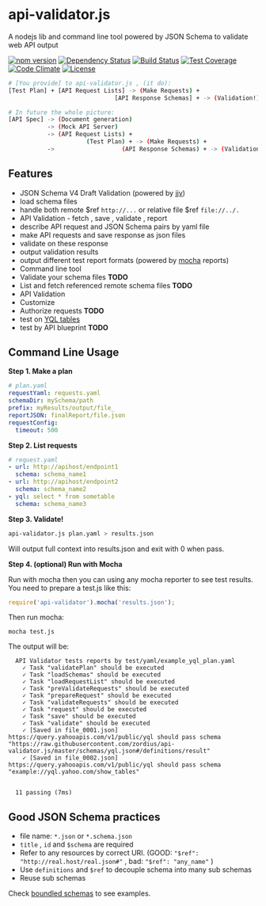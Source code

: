 api-validator.js
================

A nodejs lib and command line tool powered by JSON Schema to validate web API output

[![npm version](https://img.shields.io/npm/v/api-validator.svg)](https://www.npmjs.org/package/api-validator) [![Dependency Status](https://david-dm.org/zordius/api-validator.js.png)](https://david-dm.org/zordius/api-validator.js)  [![Build Status](https://travis-ci.org/zordius/api-validator.js.svg?branch=master)](https://travis-ci.org/zordius/api-validator.js) [![Test Coverage](https://codeclimate.com/github/zordius/api-validator.js/badges/coverage.svg)](https://codeclimate.com/github/zordius/api-validator.js) [![Code Climate](https://codeclimate.com/github/zordius/api-validator.js/badges/gpa.svg)](https://codeclimate.com/github/zordius/api-validator.js) [![License](https://img.shields.io/badge/license-MIT-green.svg)](LICENSE.txt)

```sh
# [You provide] to api-validator.js , (it do):
[Test Plan] + [API Request Lists] -> (Make Requests) +
                              [API Response Schemas] + -> (Validation!) = (CI for API!)
```

```sh
# In future the whole picture:
[API Spec] -> (Document generation)
           -> (Mock API Server)
           -> (API Request Lists) +
                      (Test Plan) + -> (Make Requests) +
           ->                   (API Response Schemas) + -> (Validation!) = (CI for API!)
```

Features
--------

* JSON Schema V4 Draft Validation (powered by <a href="https://github.com/acornejo/jjv">jjv</a>)
 * load schema files
 * handle both remote $ref `http://...` or relative file $ref `file://../.`
* API Validation - fetch , save , validate , report
 * describe API request and JSON Schema pairs by yaml file
 * make API requests and save response as json files
 * validate on these response
 * output validation results
 * output different test report formats (powered by <a href="https://github.com/visionmedia/mocha">mocha</a> reports)
* Command line tool
 * Validate your schema files **TODO**
 * List and fetch referenced remote schema files **TODO**
 * API Validation
* Customize
 * Authorize requests **TODO**
 * test on <a href="https://developer.yahoo.com/yql/">YQL tables</a>
 * test by API blueprint **TODO**

Command Line Usage
------------------

**Step 1. Make a plan**

```yaml
# plan.yaml
requestYaml: requests.yaml
schemaDir: mySchema/path
prefix: myResults/output/file_
reportJSON: finalReport/file.json
requestConfig:
  timeout: 500
```

**Step 2. List requests**

```yaml
# request.yaml
- url: http://apihost/endpoint1
  schema: schema_name1
- url: http://apihost/endpoint2
  schema: schema_name2
- yql: select * from sometable
  schema: schema_name3
```

**Step 3. Validate!**

```sh
api-validator.js plan.yaml > results.json
```

Will output full context into results.json and exit with 0 when pass.

**Step 4. (optional) Run with Mocha**

Run with mocha then you can using any mocha reporter to see test results. You need to prepare a test.js like this:

```javascript
require('api-validator').mocha('results.json');
```

Then run mocha:

```shell
mocha test.js
```

The output will be:

```
  API Validator tests reports by test/yaml/example_yql_plan.yaml
    ✓ Task "validatePlan" should be executed
    ✓ Task "loadSchemas" should be executed
    ✓ Task "loadRequestList" should be executed
    ✓ Task "preValidateRequests" should be executed
    ✓ Task "prepareRequest" should be executed
    ✓ Task "validateRequests" should be executed
    ✓ Task "request" should be executed
    ✓ Task "save" should be executed
    ✓ Task "validate" should be executed
    ✓ [Saved in file_0001.json] https://query.yahooapis.com/v1/public/yql should pass schema "https://raw.githubusercontent.com/zordius/api-validator.js/master/schemas/yql.json#/definitions/result"
    ✓ [Saved in file_0002.json] https://query.yahooapis.com/v1/public/yql should pass schema "example://yql.yahoo.com/show_tables"


  11 passing (7ms)
```

Good JSON Schema practices
--------------------------

* file name: `*.json` or `*.schema.json`
* `title` , `id` and `$schema` are required
* Refer to any resources by correct URI. (GOOD: `"$ref": "http://real.host/real.json#"` , bad: `"$ref": "any_name"` )
* Use `definitions` and `$ref` to decouple schema into many sub schemas
* Reuse sub schemas

Check <a href="https://github.com/USchema/json">boundled schemas</a> to see examples.
